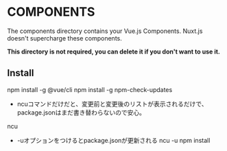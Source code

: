# COMPONENTS

The components directory contains your Vue.js Components.
Nuxt.js doesn't supercharge these components.

**This directory is not required, you can delete it if you don't want to use it.**

## Install

npm install -g @vue/cli
npm install -g npm-check-updates

* ncuコマンドだけだと、変更前と変更後のリストが表示されるだけで、package.jsonはまだ書き替わらないので安心。

ncu
* -uオプションをつけるとpackage.jsonが更新される
ncu -u
npm install
